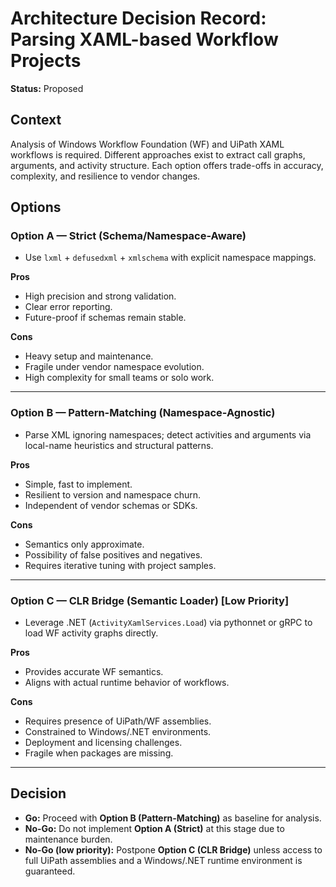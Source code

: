 # Architecture Decision Record: Parsing XAML-based Workflow Projects

**Status:** Proposed

## Context

Analysis of Windows Workflow Foundation (WF) and UiPath XAML workflows is required. Different approaches exist to extract call graphs, arguments, and activity structure. Each option offers trade-offs in accuracy, complexity, and resilience to vendor changes.

## Options

### Option A — Strict (Schema/Namespace-Aware)

* Use `lxml` + `defusedxml` + `xmlschema` with explicit namespace mappings.

**Pros**

* High precision and strong validation.
* Clear error reporting.
* Future-proof if schemas remain stable.

**Cons**

* Heavy setup and maintenance.
* Fragile under vendor namespace evolution.
* High complexity for small teams or solo work.

---

### Option B — Pattern-Matching (Namespace-Agnostic)

* Parse XML ignoring namespaces; detect activities and arguments via local-name heuristics and structural patterns.

**Pros**

* Simple, fast to implement.
* Resilient to version and namespace churn.
* Independent of vendor schemas or SDKs.

**Cons**

* Semantics only approximate.
* Possibility of false positives and negatives.
* Requires iterative tuning with project samples.

---

### Option C — CLR Bridge (Semantic Loader) \[Low Priority]

* Leverage .NET (`ActivityXamlServices.Load`) via pythonnet or gRPC to load WF activity graphs directly.

**Pros**

* Provides accurate WF semantics.
* Aligns with actual runtime behavior of workflows.

**Cons**

* Requires presence of UiPath/WF assemblies.
* Constrained to Windows/.NET environments.
* Deployment and licensing challenges.
* Fragile when packages are missing.

---

## Decision

* **Go:** Proceed with **Option B (Pattern-Matching)** as baseline for analysis.
* **No-Go:** Do not implement **Option A (Strict)** at this stage due to maintenance burden.
* **No-Go (low priority):** Postpone **Option C (CLR Bridge)** unless access to full UiPath assemblies and a Windows/.NET runtime environment is guaranteed.
